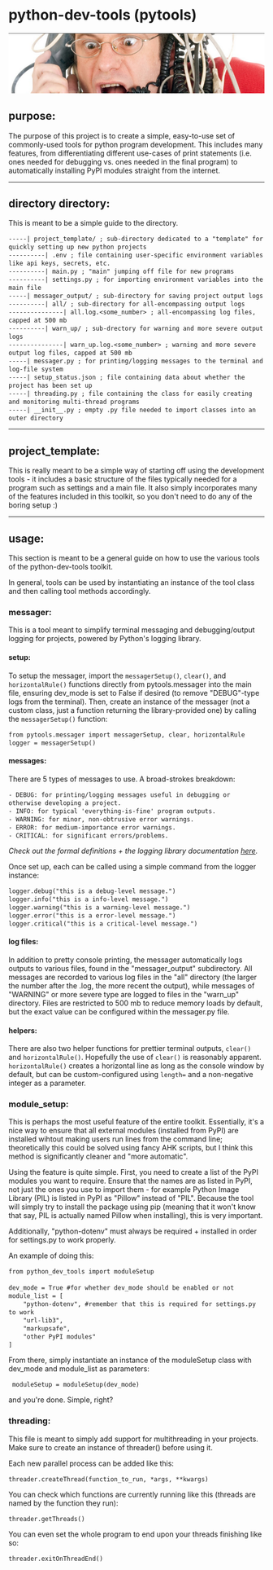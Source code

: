 # python-dev-tools (pytools)

![project banner image](readmebanner.png)

## purpose:

The purpose of this project is to create a simple, easy-to-use set of commonly-used tools for python program development. This includes many features, from differentiating different use-cases of print statements (i.e. ones needed for debugging vs. ones needed in the final program) to automatically installing PyPI modules straight from the internet.

---

## directory directory:

This is meant to be a simple guide to the directory.

    -----| project_template/ ; sub-directory dedicated to a "template" for quickly setting up new python projects
    ----------| .env ; file containing user-specific environment variables like api keys, secrets, etc.
    ----------| main.py ; "main" jumping off file for new programs
    ----------| settings.py ; for importing environment variables into the main file
    -----| messager_output/ ; sub-directory for saving project output logs
    ----------| all/ ; sub-directory for all-encompassing output logs
    ---------------| all.log.<some_number> ; all-encompassing log files, capped at 500 mb
    ----------| warn_up/ ; sub-drectory for warning and more severe output logs
    ---------------| warn_up.log.<some_number> ; warning and more severe output log files, capped at 500 mb
    -----| messager.py ; for printing/logging messages to the terminal and log-file system
    -----| setup_status.json ; file containing data about whether the project has been set up
    -----| threading.py ; file containing the class for easily creating and monitoring multi-thread programs
    -----| __init__.py ; empty .py file needed to import classes into an outer directory

---

## project_template:

This is really meant to be a simple way of starting off using the development tools - it includes a basic structure of the files typically needed for a program such as settings and a main file. It also simply incorporates many of the features included in this toolkit, so you don't need to do any of the boring setup :)

---

## usage:

This section is meant to be a general guide on how to use the various tools of the python-dev-tools toolkit.

In general, tools can be used by instantiating an instance of the tool class and then calling tool methods accordingly.


### messager:

This is a tool meant to simplify terminal messaging and debugging/output logging for projects, powered by Python's logging library.

#### setup:

To setup the messager, import the `messagerSetup()`, `clear()`, and `horizontalRule()` functions directly from pytools.messager into the main file, ensuring dev_mode is set to False if desired (to remove "DEBUG"-type logs from the terminal). Then, create an instance of the messager (not a custom class, just a function returning the library-provided one) by calling the `messagerSetup()` function:

    from pytools.messager import messagerSetup, clear, horizontalRule
    logger = messagerSetup()

#### messages:

There are 5 types of messages to use. A broad-strokes breakdown:
    
    - DEBUG: for printing/logging messages useful in debugging or otherwise developing a project.
    - INFO: for typical 'everything-is-fine' program outputs.
    - WARNING: for minor, non-obtrusive error warnings.
    - ERROR: for medium-importance error warnings.
    - CRITICAL: for significant errors/problems.

*Check out the formal definitions + the logging library documentation [here](https://docs.python.org/3/howto/logging.html).*

Once set up, each can be called using a simple command from the logger instance:

    logger.debug("this is a debug-level message.")
    logger.info("this is a info-level message.")
    logger.warning("this is a warning-level message.")
    logger.error("this is a error-level message.")
    logger.critical("this is a critical-level message.")

#### log files:

In addition to pretty console printing, the messager automatically logs outputs to various files, found in the "messager_output" subdirectory. All messages are recorded to various log files in the "all" directory (the larger the number after the .log, the more recent the output), while messages of "WARNING" or more severe type are logged to files in the "warn_up" directory. Files are restricted to 500 mb to reduce memory loads by default, but the exact value can be configured within the messager.py file.

#### helpers:

There are also two helper functions for prettier terminal outputs, `clear()` and `horizontalRule()`. Hopefully the use of `clear()` is reasonably apparent. `horizontalRule()` creates a horizontal line as long as the console window by default, but can be custom-configured using `length=` and a non-negative integer as a parameter.

### module_setup:

This is perhaps the most useful feature of the entire toolkit. Essentially, it's a nice way to ensure that all external modules (installed from PyPI) are installed wihtout making users run lines from the command line; theoretically this could be solved using fancy AHK scripts, but I think this method is significantly cleaner and "more automatic". 

Using the feature is quite simple. First, you need to create a list of the PyPI modules you want to require. Ensure that the names are as listed in PyPI, not just the ones you use to import them - for example Python Image Library (PIL) is listed in PyPI as "Pillow" instead of "PIL". Because the tool will simply try to install the package using pip (meaning that it won't know that say, PIL is actually named Pillow when installing), this is very important.

Additionally, "python-dotenv" must always be required + installed in order for settings<area>.py to work properly.

An example of doing this:

    from python_dev_tools import moduleSetup

    dev_mode = True #for whether dev_mode should be enabled or not
    module_list = [
        "python-dotenv", #remember that this is required for settings.py to work
        "url-lib3",
        "markupsafe",
        "other PyPI modules"
    ]

From there, simply instantiate an instance of the moduleSetup class with dev_mode and module_list as parameters:

     moduleSetup = moduleSetup(dev_mode)

and you're done. Simple, right? 

### threading:

This file is meant to simply add support for multithreading in your projects. Make sure to create an instance of threader() before using it. 

Each new parallel process can be added like this:

    threader.createThread(function_to_run, *args, **kwargs)

You can check which functions are currently running like this (threads are named by the function they run):

    threader.getThreads()

You can even set the whole program to end upon your threads finishing like so:

    threader.exitOnThreadEnd()